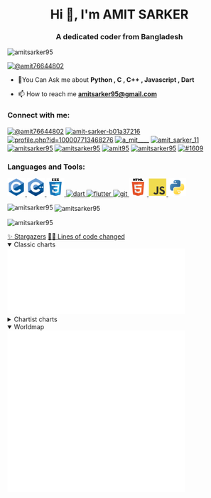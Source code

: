 <h1 align="center">Hi 👋, I'm AMIT SARKER</h1>
<h3 align="center">A dedicated coder from Bangladesh</h3>

<p align="left"> <img src="https://komarev.com/ghpvc/?username=amitsarker95&label=Profile%20views&color=0e75b6&style=flat" alt="amitsarker95" /> </p>

<p align="left"> <a href="https://twitter.com/@amit76644802" target="blank"><img src="https://img.shields.io/twitter/follow/amit76644802?logo=twitter&style=for-the-badge" alt="@amit76644802" /></a> </p>

- 💬You Can Ask me about **Python , C , C++ , Javascript , Dart**

- 📫 How to reach me **amitsarker95@gmail.com**

<h3 align="left">Connect with me:</h3>
<p align="left">
<a href="https://twitter.com/@amit76644802" target="blank"><img align="center" src="https://raw.githubusercontent.com/rahuldkjain/github-profile-readme-generator/master/src/images/icons/Social/twitter.svg" alt="@amit76644802" height="30" width="40" /></a>
<a href="https://linkedin.com/in/amit-sarker-b01a37216" target="blank"><img align="center" src="https://raw.githubusercontent.com/rahuldkjain/github-profile-readme-generator/master/src/images/icons/Social/linked-in-alt.svg" alt="amit-sarker-b01a37216" height="30" width="40" /></a>
<a href="https://fb.com/profile.php?id=100007713468276" target="blank"><img align="center" src="https://raw.githubusercontent.com/rahuldkjain/github-profile-readme-generator/master/src/images/icons/Social/facebook.svg" alt="profile.php?id=100007713468276" height="30" width="40" /></a>
<a href="https://instagram.com/a_mit____" target="blank"><img align="center" src="https://raw.githubusercontent.com/rahuldkjain/github-profile-readme-generator/master/src/images/icons/Social/instagram.svg" alt="a_mit____" height="30" width="40" /></a>
<a href="https://dribbble.com/amit_sarker_11" target="blank"><img align="center" src="https://raw.githubusercontent.com/rahuldkjain/github-profile-readme-generator/master/src/images/icons/Social/dribbble.svg" alt="amit_sarker_11" height="30" width="40" /></a>
<a href="https://www.codechef.com/users/amitsarker95" target="blank"><img align="center" src="https://cdn.jsdelivr.net/npm/simple-icons@3.1.0/icons/codechef.svg" alt="amitsarker95" height="30" width="40" /></a>
<a href="https://www.hackerrank.com/amitsarker95" target="blank"><img align="center" src="https://raw.githubusercontent.com/rahuldkjain/github-profile-readme-generator/master/src/images/icons/Social/hackerrank.svg" alt="amitsarker95" height="30" width="40" /></a>
<a href="https://codeforces.com/profile/amit95" target="blank"><img align="center" src="https://raw.githubusercontent.com/rahuldkjain/github-profile-readme-generator/master/src/images/icons/Social/codeforces.svg" alt="amit95" height="30" width="40" /></a>
<a href="https://www.leetcode.com/amitsarker95" target="blank"><img align="center" src="https://raw.githubusercontent.com/rahuldkjain/github-profile-readme-generator/master/src/images/icons/Social/leet-code.svg" alt="amitsarker95" height="30" width="40" /></a>
<a href="https://discord.gg/#1609" target="blank"><img align="center" src="https://raw.githubusercontent.com/rahuldkjain/github-profile-readme-generator/master/src/images/icons/Social/discord.svg" alt="#1609" height="30" width="40" /></a>
</p>

<h3 align="left">Languages and Tools:</h3>
<p align="left"> <a href="https://www.cprogramming.com/" target="_blank" rel="noreferrer"> <img src="https://raw.githubusercontent.com/devicons/devicon/master/icons/c/c-original.svg" alt="c" width="40" height="40"/> </a> <a href="https://www.w3schools.com/cpp/" target="_blank" rel="noreferrer"> <img src="https://raw.githubusercontent.com/devicons/devicon/master/icons/cplusplus/cplusplus-original.svg" alt="cplusplus" width="40" height="40"/> </a> <a href="https://www.w3schools.com/css/" target="_blank" rel="noreferrer"> <img src="https://raw.githubusercontent.com/devicons/devicon/master/icons/css3/css3-original-wordmark.svg" alt="css3" width="40" height="40"/> </a> <a href="https://dart.dev" target="_blank" rel="noreferrer"> <img src="https://www.vectorlogo.zone/logos/dartlang/dartlang-icon.svg" alt="dart" width="40" height="40"/> </a> <a href="https://flutter.dev" target="_blank" rel="noreferrer"> <img src="https://www.vectorlogo.zone/logos/flutterio/flutterio-icon.svg" alt="flutter" width="40" height="40"/> </a> <a href="https://git-scm.com/" target="_blank" rel="noreferrer"> <img src="https://www.vectorlogo.zone/logos/git-scm/git-scm-icon.svg" alt="git" width="40" height="40"/> </a> <a href="https://www.w3.org/html/" target="_blank" rel="noreferrer"> <img src="https://raw.githubusercontent.com/devicons/devicon/master/icons/html5/html5-original-wordmark.svg" alt="html5" width="40" height="40"/> </a> <a href="https://developer.mozilla.org/en-US/docs/Web/JavaScript" target="_blank" rel="noreferrer"> <img src="https://raw.githubusercontent.com/devicons/devicon/master/icons/javascript/javascript-original.svg" alt="javascript" width="40" height="40"/> </a> <a href="https://www.python.org" target="_blank" rel="noreferrer"> <img src="https://raw.githubusercontent.com/devicons/devicon/master/icons/python/python-original.svg" alt="python" width="40" height="40"/> </a> </p>

<p><img align="left" src="https://github-readme-stats.vercel.app/api/top-langs?username=amitsarker95&show_icons=true&locale=en&layout=compact" alt="amitsarker95" /></p>

<p>&nbsp;<img align="center" src="https://github-readme-stats.vercel.app/api?username=amitsarker95&show_icons=true&locale=en" alt="amitsarker95" /></p>

<p><img align="center" src="https://github-readme-streak-stats.herokuapp.com/?user=amitsarker95&" alt="amitsarker95" /></p>

<tr>
    <th><a href="source/plugins/stargazers/README.md">✨ Stargazers</a></th>
    <th><a href="source/plugins/lines/README.md">👨‍💻 Lines of code changed</a></th>
  </tr>
  <tr>
        <td  align="center">
        <details open><summary>Classic charts</summary><img alt="" width="400" src="https://github.com/lowlighter/metrics/blob/examples/metrics.plugin.stargazers.svg" alt=""></img></details>
        <details><summary>Chartist charts</summary><img alt="" width="400" src="https://github.com/lowlighter/metrics/blob/examples/metrics.plugin.stargazers.chartist.svg" alt=""></img></details>
        <details open><summary>Worldmap</summary><img alt="" width="400" src="https://github.com/lowlighter/metrics/blob/examples/metrics.plugin.stargazers.worldmap.svg" alt=""></img></details>
        <img width="900" height="1" alt="">
      </td>
  </tr>
